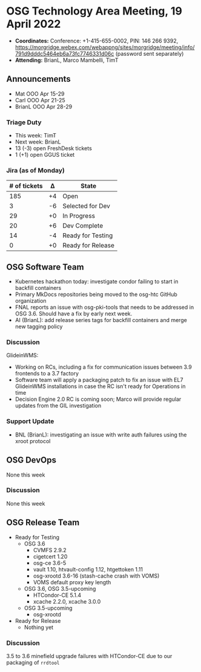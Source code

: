 # OSG Technology Area Meeting, 19 April 2022

-   **Coordinates:** Conference: +1-415-655-0002, PIN: 146 266 9392,
    <https://morgridge.webex.com/webappng/sites/morgridge/meeting/info/791d9dddc5464eb6a73fc7746331d06c> (password sent separately)
-   **Attending:**  BrianL, Marco Mambelli, TimT

## Announcements

-   Mat OOO Apr 15-29
-   Carl OOO  Apr 21-25
-   BrianL OOO Apr 28-29

### Triage Duty

-   This week: TimT
-   Next week: BrianL
-   13 (-3) open FreshDesk tickets
-   1 (+1) open GGUS ticket

### Jira (as of Monday)

| # of tickets | &Delta; | State             |
|--------------|---------|-------------------|
| 185          | +4      | Open              |
| 3            | -6      | Selected for Dev  |
| 29           | +0      | In Progress       |
| 20           | +6      | Dev Complete      |
| 14           | -4      | Ready for Testing |
| 0            | +0      | Ready for Release |

## OSG Software Team

-   Kubernetes hackathon today: investigate condor failing to start in backfill containers
-   Primary MkDocs repositories being moved to the osg-htc GitHub organization
-   FNAL reports an issue with osg-pki-tools that needs to be addressed in OSG 3.6.
    Should have a fix by early next week.
-   AI (BrianL): add release series tags for backfill containers and merge new tagging policy

### Discussion

GlideinWMS:

-   Working on RCs, including a fix for communication issues between 3.9 frontends to a 3.7 factory
-   Software team will apply a packaging patch to fix an issue with EL7 GlideinWMS installations in case the RC isn't
    ready for Operations in time
-   Decision Engine 2.0 RC is coming soon; Marco will provide regular updates from the GIL investigation

### Support Update

- BNL (BrianL): investigating an issue with write auth failures using the xroot protocol

## OSG DevOps

None this week

### Discussion

None this week

## OSG Release Team

-   Ready for Testing
    -   OSG 3.6
        -   CVMFS 2.9.2
        -   cigetcert 1.20
        -   osg-ce 3.6-5
        -   vault 1.10, htvault-config 1.12, htgettoken 1.11
        -   osg-xrootd 3.6-16 (stash-cache crash with VOMS)
        -   VOMS default proxy key length
    -   OSG 3.6, OSG 3.5-upcoming
        -   HTCondor-CE 5.1.4
        -   xcache 2.2.0, xcache 3.0.0
    -   OSG 3.5-upcoming
        -   osg-xrootd
-   Ready for Release
    -   Nothing yet


### Discussion

3.5 to 3.6 minefield upgrade failures with HTCondor-CE due to our packaging of `rrdtool`
